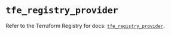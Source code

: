 # `tfe_registry_provider`

Refer to the Terraform Registry for docs: [`tfe_registry_provider`](https://registry.terraform.io/providers/hashicorp/tfe/0.64.0/docs/resources/registry_provider).
